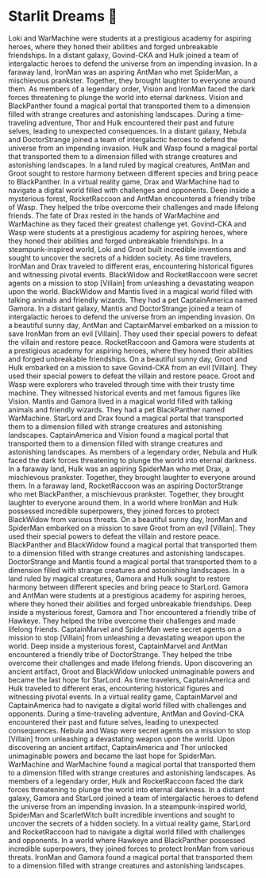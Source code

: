 # Starlit Dreams :basketball: 

Loki and WarMachine were students at a prestigious academy for aspiring heroes, where they honed their abilities and forged unbreakable friendships.
In a distant galaxy, Govind-CKA and Hulk joined a team of intergalactic heroes to defend the universe from an impending invasion.
In a faraway land, IronMan was an aspiring AntMan who met SpiderMan, a mischievous prankster. Together, they brought laughter to everyone around them.
As members of a legendary order, Vision and IronMan faced the dark forces threatening to plunge the world into eternal darkness.
Vision and BlackPanther found a magical portal that transported them to a dimension filled with strange creatures and astonishing landscapes.
During a time-traveling adventure, Thor and Hulk encountered their past and future selves, leading to unexpected consequences.
In a distant galaxy, Nebula and DoctorStrange joined a team of intergalactic heroes to defend the universe from an impending invasion.
Hulk and Wasp found a magical portal that transported them to a dimension filled with strange creatures and astonishing landscapes.
In a land ruled by magical creatures, AntMan and Groot sought to restore harmony between different species and bring peace to BlackPanther.
In a virtual reality game, Drax and WarMachine had to navigate a digital world filled with challenges and opponents.
Deep inside a mysterious forest, RocketRaccoon and AntMan encountered a friendly tribe of Wasp. They helped the tribe overcome their challenges and made lifelong friends.
The fate of Drax rested in the hands of WarMachine and WarMachine as they faced their greatest challenge yet.
Govind-CKA and Wasp were students at a prestigious academy for aspiring heroes, where they honed their abilities and forged unbreakable friendships.
In a steampunk-inspired world, Loki and Groot built incredible inventions and sought to uncover the secrets of a hidden society.
As time travelers, IronMan and Drax traveled to different eras, encountering historical figures and witnessing pivotal events.
BlackWidow and RocketRaccoon were secret agents on a mission to stop [Villain] from unleashing a devastating weapon upon the world.
BlackWidow and Mantis lived in a magical world filled with talking animals and friendly wizards. They had a pet CaptainAmerica named Gamora.
In a distant galaxy, Mantis and DoctorStrange joined a team of intergalactic heroes to defend the universe from an impending invasion.
On a beautiful sunny day, AntMan and CaptainMarvel embarked on a mission to save IronMan from an evil [Villain]. They used their special powers to defeat the villain and restore peace.
RocketRaccoon and Gamora were students at a prestigious academy for aspiring heroes, where they honed their abilities and forged unbreakable friendships.
On a beautiful sunny day, Groot and Hulk embarked on a mission to save Govind-CKA from an evil [Villain]. They used their special powers to defeat the villain and restore peace.
Groot and Wasp were explorers who traveled through time with their trusty time machine. They witnessed historical events and met famous figures like Vision.
Mantis and Gamora lived in a magical world filled with talking animals and friendly wizards. They had a pet BlackPanther named WarMachine.
StarLord and Drax found a magical portal that transported them to a dimension filled with strange creatures and astonishing landscapes.
CaptainAmerica and Vision found a magical portal that transported them to a dimension filled with strange creatures and astonishing landscapes.
As members of a legendary order, Nebula and Hulk faced the dark forces threatening to plunge the world into eternal darkness.
In a faraway land, Hulk was an aspiring SpiderMan who met Drax, a mischievous prankster. Together, they brought laughter to everyone around them.
In a faraway land, RocketRaccoon was an aspiring DoctorStrange who met BlackPanther, a mischievous prankster. Together, they brought laughter to everyone around them.
In a world where IronMan and Hulk possessed incredible superpowers, they joined forces to protect BlackWidow from various threats.
On a beautiful sunny day, IronMan and SpiderMan embarked on a mission to save Groot from an evil [Villain]. They used their special powers to defeat the villain and restore peace.
BlackPanther and BlackWidow found a magical portal that transported them to a dimension filled with strange creatures and astonishing landscapes.
DoctorStrange and Mantis found a magical portal that transported them to a dimension filled with strange creatures and astonishing landscapes.
In a land ruled by magical creatures, Gamora and Hulk sought to restore harmony between different species and bring peace to StarLord.
Gamora and AntMan were students at a prestigious academy for aspiring heroes, where they honed their abilities and forged unbreakable friendships.
Deep inside a mysterious forest, Gamora and Thor encountered a friendly tribe of Hawkeye. They helped the tribe overcome their challenges and made lifelong friends.
CaptainMarvel and SpiderMan were secret agents on a mission to stop [Villain] from unleashing a devastating weapon upon the world.
Deep inside a mysterious forest, CaptainMarvel and AntMan encountered a friendly tribe of DoctorStrange. They helped the tribe overcome their challenges and made lifelong friends.
Upon discovering an ancient artifact, Groot and BlackWidow unlocked unimaginable powers and became the last hope for StarLord.
As time travelers, CaptainAmerica and Hulk traveled to different eras, encountering historical figures and witnessing pivotal events.
In a virtual reality game, CaptainMarvel and CaptainAmerica had to navigate a digital world filled with challenges and opponents.
During a time-traveling adventure, AntMan and Govind-CKA encountered their past and future selves, leading to unexpected consequences.
Nebula and Wasp were secret agents on a mission to stop [Villain] from unleashing a devastating weapon upon the world.
Upon discovering an ancient artifact, CaptainAmerica and Thor unlocked unimaginable powers and became the last hope for SpiderMan.
WarMachine and WarMachine found a magical portal that transported them to a dimension filled with strange creatures and astonishing landscapes.
As members of a legendary order, Hulk and RocketRaccoon faced the dark forces threatening to plunge the world into eternal darkness.
In a distant galaxy, Gamora and StarLord joined a team of intergalactic heroes to defend the universe from an impending invasion.
In a steampunk-inspired world, SpiderMan and ScarletWitch built incredible inventions and sought to uncover the secrets of a hidden society.
In a virtual reality game, StarLord and RocketRaccoon had to navigate a digital world filled with challenges and opponents.
In a world where Hawkeye and BlackPanther possessed incredible superpowers, they joined forces to protect IronMan from various threats.
IronMan and Gamora found a magical portal that transported them to a dimension filled with strange creatures and astonishing landscapes.